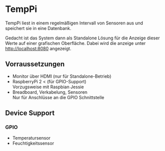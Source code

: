 # TempPi

TempPi liest in einem regelmäßigen Intervall von Sensoren aus und speichert sie in eine Datenbank.

Gedacht ist das System dann als Standalone Lösung für die Anzeige dieser Werte auf einer grafischen Oberfläche. Dabei wird die anzeige unter <a href='http://localhost:8080'>http://localhost:8080</a> angezeigt.

## Vorraussetzungen
- Monitor über HDMI (nur für Standalone-Betrieb)
- RaspberryPi 2 < (für GPIO-Support)<br>
Vorzugsweise mit Raspbian Jessie
- Breadboard, Verkabelung, Sensoren<br>
Nur für Anschlüsse an die GPIO Schnittstelle



## Device Support

### GPIO

- Temperatursensor
- Feuchtigkeitssensor

